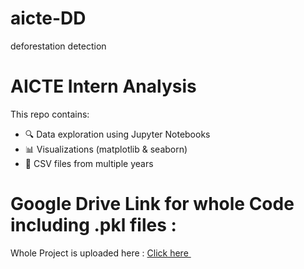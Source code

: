 # aicte-DD
deforestation detection
# AICTE Intern Analysis

This repo contains:
- 🔍 Data exploration using Jupyter Notebooks
- 📊 Visualizations (matplotlib & seaborn)
- 📁 CSV files from multiple years

# Google Drive Link for whole Code including .pkl files :
<p>
  Whole Project is uploaded here : 
  <a href="  https://drive.google.com/file/d/1fanXZ6m3WcP73T9HxTG8o7CJfb8Dbv7r/view?usp=sharing  ">Click here </a>
</p>
